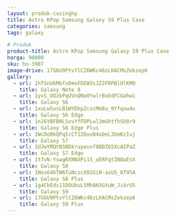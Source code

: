 ```yaml
---
layout: produk-casinghp
title: Astro KPop Samsung Galaxy S9 Plus Case
categories: samsung
tags: galaxy

# Produk
product-title: Astro KPop Samsung Galaxy S9 Plus Case
harga: 90000
sku: hn-3907
image-drive: 17G6U9PtvYlCZ6WKc46zLKACMsZekzep6
gallery:
  - url: 1hTSnUkMbfx0mxFDEW3sJZ2FRPBlUlKM9
    title: Galaxy Note 8
  - url: 1yxS_UOzkPqUVnQNe0YwlrBoEdFCGahwi
    title: Galaxy S6
  - url: 1xuLw5usLB1WYDkpZczcMm8a_0Yfqxw4x
    title: Galaxy S6 Edge
  - url: 1nJ6YBFBNLSovYfFDPLwl3mGhtfhSU0r9
    title: Galaxy S6 Edge Plus
  - url: 1WcDoBkQPqIcCT1ZQvvB4xDeL3XmKzIuj
    title: Galaxy S7
  - url: 1UJwYMQtBSNDkruywuvf8BDZ65XcAIPaZ
    title: Galaxy S7 Edge
  - url: 1t7vN-YswgRXNNXPi1S_oERFqtZNOaEsX
    title: Galaxy S8
  - url: 1Nox64bTW6TuNczcX02GiN-asUS_6T95A
    title: Galaxy S8 Plus
  - url: 1g4CbEds11DOUbuL5MhAH3GYuW_Ji4rU5
    title: Galaxy S9
  - url: 17G6U9PtvYlCZ6WKc46zLKACMsZekzep6
    title: Galaxy S9 Plus
---
```

